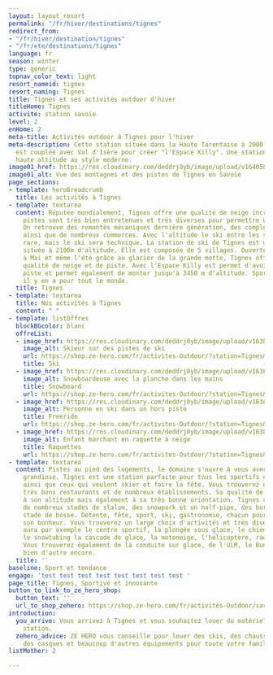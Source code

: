 ```yaml
---
layout: layout_resort
permalink: "/fr/hiver/destinations/tignes"
redirect_from:
- "/fr/hiver/destination/tignes"
- "/fr/ete/destinations/tignes"
language: fr
season: winter
type: generic
topnav_color_text: light
resort_nameid: tignes
resort_naming: Tignes
title: Tignes et ses activités outdoor d'hiver
titleHome: Tignes
activite: station savoie
level: 2
enHome: 2
meta-title: Activités outdoor à Tignes pour l'hiver
meta-description: Cette station située dans la Haute Tarentaise à 2000 m d'altitude
  est couplée avec Val d'Isère pour créer "l'Espace Killy". Une station sportive de
  haute altitude au style moderne.
image01_href: https://res.cloudinary.com/deddrj0yb/image/upload/v1640588508/website/resorts/Tignes/tim-arnold-4L_EZk4HG1A-unsplash_w4zb0q.jpg
image01_alt: Vue des montagnes et des pistes de Tignes en Savoie
page_sections:
- template: heroBreadcrumb
  title: Les activités à Tignes
- template: textarea
  content: Réputée mondialement, Tignes offre une qualité de neige incroyable. Ses
    pistes sont très bien entretenues et très diverses pour permettre un ski de qualité.
    On retrouve des remontés mécaniques dernière génération, des complexes sportifs
    ainsi que de nombreux commerces. Avec l'altitude le ski entre les sapins se fera
    rare, mais le ski sera technique. La station de ski de Tignes est une station
    située à 2100m d'altitude. Elle est composée de 5 villages. Ouverte de Septembre
    à Mai et même l'été grâce au glacier de la grande motte, Tignes offre une incroyable
    qualité de neige et de piste. Avec l'Espace Killy est permet d'avoir 300 km de
    piste et permet également de monter jusqu'à 3450 m d'altitude. Sportif et familiale,
    il y en a pour tout le monde.
  title: Tignes
- template: textarea
  title: Nos activités à Tignes
  content: " "
- template: listOffres
  blockBGcolor: blanc
  offreList:
  - image_href: https://res.cloudinary.com/deddrj0yb/image/upload/v1638822010/website/winter/Activite-ski_wob8vt.webp
    image_alt: Skieur sur des pistes de ski
    url: https://shop.ze-hero.com/fr/activites-Outdoor/?station=Tignes&calessonstype=all&catypegenderlistsummer=all&calessonsactivitytype=Ski&start-date=
    title: Ski
  - image_href: https://res.cloudinary.com/deddrj0yb/image/upload/v1638822009/website/winter/Activite-snowboard_o3mrh9.webp
    image_alt: Snowboardeuse avec la planche dans les mains
    title: Snowboard
    url: https://shop.ze-hero.com/fr/activites-Outdoor/?station=Tignes&calessonstype=all&catypegenderlistsummer=all&calessonsactivitytype=Snowboard&start-date=
  - image_href: https://res.cloudinary.com/deddrj0yb/image/upload/v1638883532/website/winter/Ski-vue-montagne-brouillard_xcslih.jpg
    image_alt: Personne en ski dans un hors piste
    title: Freeride
    url: https://shop.ze-hero.com/fr/activites-Outdoor/?station=Tignes&calessonstype=all&catypegenderlistsummer=all&calessonsactivitytype=Hors+piste&start-date=
  - image_href: https://res.cloudinary.com/deddrj0yb/image/upload/v1638883536/website/winter/Raquettes-groupe-enfants_xwknbx.jpg
    image_alt: Enfant marchant en raquette à neige
    title: Raquettes
    url: https://shop.ze-hero.com/fr/activites-Outdoor/?station=Tignes&calessonstype=all&catypegenderlistsummer=all&calessonsactivitytype=Activit%C3%A9+non+ski&start-date=
- template: textarea
  content: Pistes au pied des logements, le domaine s'ouvre à vous avec un panorama
    grandiose. Tignes est une station parfaite pour tous les sportifs et skieurs chevronnés
    ainsi que ceux qui veulent skier et faire la fête. Vous trouverez également de
    très bons restaurants et de nombreux établissements. Sa qualité de neige est due
    à son altitude mais également à sa très bonne orientation. Tignes c'est aussi
    de nombreux stades de slalom, des snowpark et un half-pipe, des bordercross, un
    stade de bosse. Détente, fête, sport, ski, gastronomie, chacun pourra trouver
    son bonheur. Vous trouverez un large choix d'activités et très diverses. Il y
    aura par exemple le centre sportif, la plongée sous glace, le chien de traineau,
    le snowtubing la cascade de glace, la motoneige, l'hélicoptère, raquette et VTT.
    Vous trouverez également de la conduite sur glace, de l'ULM, le Bun J ride et
    bien d'autre encore.
  title: ''
baseline: Sport et tendance
engage: 'test test test test test test test test '
page_title: Tignes, Sportive et innovante
button_to_link_to_ze_hero_shop:
  button_text: ''
  url_to_shop_zehero: https://shop.ze-hero.com/fr/activites-Outdoor/savoie/cours-de-ski-snowboard
introduction:
  you_arrive: Vous arrivez à Tignes et vous souhaitez louer du matériel dans cette
    station.
  zehero_advice: ZE HERO vous conseille pour louer des skis, des chaussures de ski,
    des casques et beaucoup d'autres équipements pour toute votre famille
listMother: 2

---
```


